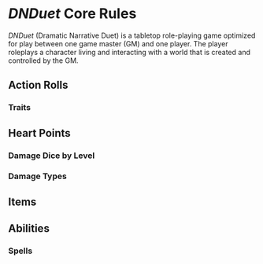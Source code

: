 # _DNDuet_ Core Rules
_DNDuet_ (Dramatic Narrative Duet) is a tabletop role-playing game optimized for play between one game master (GM) and one player. The player roleplays a character living and interacting with a world that is created and controlled by the GM.

## Action Rolls


### Traits


## Heart Points


### Damage Dice by Level


### Damage Types


## Items


## Abilities


### Spells

